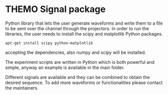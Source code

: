 THEMO Signal package
====================

Python library that lets the user generate waveforms and write them to a file to be sent over the channel through the projectors.
In order to run the libraries, the user needs to install the scipy and matplotlib Python packages.

`apt-get install scipy python-matplotlib`

accepting the dependencies, also numpy and scipy will be installed.

The experiment scripts are written in Python which is both powerful and simple, anyway an example is available in the main folder.

Different signals are available and they can be combined to obtain the desired sequence. To add more waveforms or functionalities please contact the maintainers.